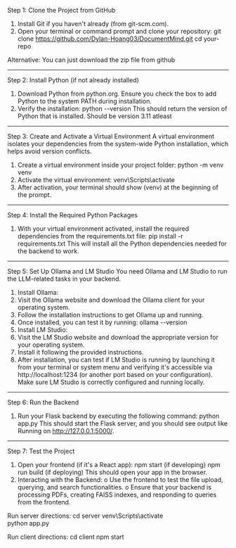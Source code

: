 Step 1: Clone the Project from GitHub
1.	Install Git if you haven't already (from git-scm.com).
2.	Open your terminal or command prompt and clone your repository:
git clone https://github.com/Dylan-Hoang03/DocumentMind.git
cd your-repo

Alternative: You can just download the zip file from github
________________________________________
Step 2: Install Python (if not already installed)
1.	Download Python from python.org. Ensure you check the box to add Python to the system PATH during installation.
2.	Verify the installation:
python --version
This should return the version of Python that is installed.
Should be version 3.11 atleast
________________________________________
Step 3: Create and Activate a Virtual Environment
A virtual environment isolates your dependencies from the system-wide Python installation, which helps avoid version conflicts.
1.	Create a virtual environment inside your project folder:
python -m venv venv
2.	Activate the virtual environment:
venv\Scripts\activate
3.	After activation, your terminal should show (venv) at the beginning of the prompt.
________________________________________
Step 4: Install the Required Python Packages
1.	With your virtual environment activated, install the required dependencies from the requirements.txt file:
pip install -r requirements.txt
This will install all the Python dependencies needed for the backend to work.
________________________________________
Step 5: Set Up Ollama and LM Studio
You need Ollama and LM Studio to run the LLM-related tasks in your backend.
1. Install Ollama:
1.	Visit the Ollama website and download the Ollama client for your operating system.
2.	Follow the installation instructions to get Ollama up and running.
3.	Once installed, you can test it by running:
ollama --version
2. Install LM Studio:
1.	Visit the LM Studio website and download the appropriate version for your operating system.
2.	Install it following the provided instructions.
3.	After installation, you can test if LM Studio is running by launching it from your terminal or system menu and verifying it's accessible via http://localhost:1234 (or another port based on your configuration).
Make sure LM Studio is correctly configured and running locally.
________________________________________
Step 6: Run the Backend
1.	Run your Flask backend by executing the following command:
python app.py
This should start the Flask server, and you should see output like Running on http://127.0.0.1:5000/.
________________________________________
Step 7: Test the Project
1.	Open your frontend (if it's a React app):
npm start (if developing)
npm run build (if deploying)
This should open your app in the browser.
2.	Interacting with the Backend:
o	Use the frontend to test the file upload, querying, and search functionalities.
o	Ensure that your backend is processing PDFs, creating FAISS indexes, and responding to queries from the frontend.


Run server directions: 
cd server
venv\Scripts\activate   
python app.py

Run client directions: 
cd client
npm start